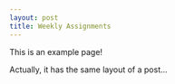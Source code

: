 ```yaml
---
layout: post
title: Weekly Assignments
---
```


This is an example page!

Actually, it has the same layout of a post...